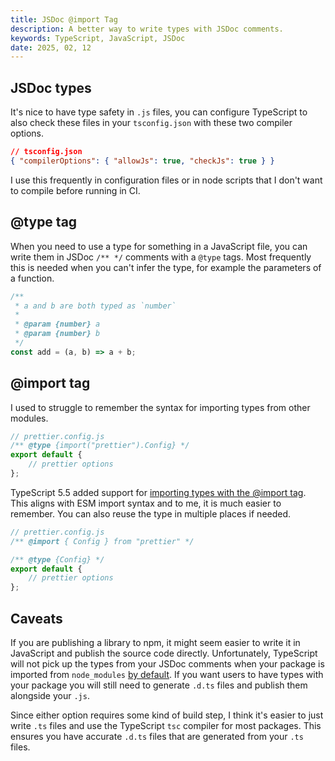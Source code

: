 ```yaml
---
title: JSDoc @import Tag
description: A better way to write types with JSDoc comments.
keywords: TypeScript, JavaScript, JSDoc
date: 2025, 02, 12
---
```


<!-- <drab-youtube aria-label="YouTube Tutorial" uid="">
    <iframe data-content loading="lazy"></iframe>
</drab-youtube> -->

## JSDoc types

It's nice to have type safety in `.js` files, you can configure TypeScript to also check these files in your `tsconfig.json` with these two compiler options.

```json
// tsconfig.json
{ "compilerOptions": { "allowJs": true, "checkJs": true } }
```

I use this frequently in configuration files or in node scripts that I don't want to compile before running in CI.

## @type tag

When you need to use a type for something in a JavaScript file, you can write them in JSDoc `/** */` comments with a `@type` tags. Most frequently this is needed when you can't infer the type, for example the parameters of a function.

```js
/**
 * a and b are both typed as `number`
 *
 * @param {number} a
 * @param {number} b
 */
const add = (a, b) => a + b;
```

## @import tag

I used to struggle to remember the syntax for importing types from other modules.

```js
// prettier.config.js
/** @type {import("prettier").Config} */
export default {
	// prettier options
};
```

TypeScript 5.5 added support for [importing types with the @import tag](https://www.typescriptlang.org/docs/handbook/release-notes/typescript-5-5.html#the-jsdoc-import-tag). This aligns with ESM import syntax and to me, it is much easier to remember. You can also reuse the type in multiple places if needed.

```js
// prettier.config.js
/** @import { Config } from "prettier" */

/** @type {Config} */
export default {
	// prettier options
};
```

## Caveats

If you are publishing a library to npm, it might seem easier to write it in JavaScript and publish the source code directly. Unfortunately, TypeScript will not pick up the types from your JSDoc comments when your package is imported from `node_modules` [by default](https://www.typescriptlang.org/tsconfig/#maxNodeModuleJsDepth). If you want users to have types with your package you will still need to generate `.d.ts` files and publish them alongside your `.js`.

Since either option requires some kind of build step, I think it's easier to just write `.ts` files and use the TypeScript `tsc` compiler for most packages. This ensures you have accurate `.d.ts` files that are generated from your `.ts` files.
